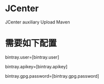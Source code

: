 # JCenter
JCenter auxiliary Upload Maven

# 需要如下配置
bintray.user=[bintray.user]

bintray.apikey=[bintray.apikey]

bintray.gpg.password=[bintray.gpg.password]

